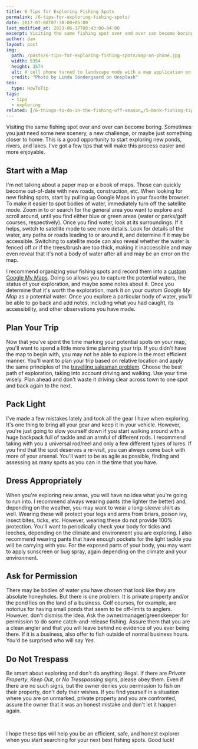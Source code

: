 ```yaml
---
title: 6 Tips for Exploring Fishing Spots
permalink: /6-tips-for-exploring-fishing-spots/
date: 2017-07-08T07:30:00+05:00
last_modified_at: 2023-06-17T08:43:00-04:00
excerpt: Visiting the same fishing spot over and over can become boring. I've got a few tips that will make this process easier and more enjoyable.
author: dan
layout: post
img:
  path: /posts/6-tips-for-exploring-fishing-spots/map-on-phone.jpg
  width: 5354
  height: 3574
  alt: A cell phone turned to landscape mode with a map application on the screen and someone pointing to the phone
  credit: "Photo by Linda Söndergaard on Unsplash"
seo:
  type: HowToTip
tags:
  - tips
  - exploring
related: [/6-things-to-do-in-the-fishing-off-season,/5-bank-fishing-tips/,/reviews/fishbrain-mobile-app,]
---
```

Visiting the same fishing spot over and over can become boring. Sometimes you just need some new scenery, a new challenge, or maybe just something closer to home. This is a good opportunity to start exploring new ponds, rivers, and lakes. I've got a few tips that will make this process easier and more enjoyable.

## Start with a Map

I'm not talking about a paper map or a book of maps. Those can quickly become out-of-date with new roads, construction, etc. When looking for new fishing spots, start by pulling up Google Maps in your favorite browser. To make it easier to spot bodies of water, immediately turn off the satellite mode. Zoom in to or search for the general area you want to explore and scroll around, until you find either blue or green areas (water or parks/golf courses, respectively). Once you find water, look at its surroundings. If it helps, switch to satellite mode to see more details. Look for details of the water, any paths or roads leading to or around it, and determine if it may be accessible. Switching to satellite mode can also reveal whether the water is fenced off or if the trees/brush are too thick, making it inaccessible and may even reveal that it's not a body of water after all and may be an error on the map.

I recommend organizing your fishing spots and record them into a <a href="https://www.google.com/maps/d/u/0/" target="_blank">custom Google My Maps</a>. Doing so allows you to capture the potential waters, the status of your exploration, and maybe some notes about it. Once you determine that it's worth the exploration, mark it on your custom *Google My Map* as a potential water. Once you explore a particular body of water, you'll be able to go back and add notes, including what you had caught, its accessibility, and other observations you have made.

## Plan Your Trip

Now that you've spent the time marking your potential spots on your map, you'll want to spend a little more time planning your trip. If you didn't have the map to begin with, you may not be able to explore in the most efficient manner. You'll want to plan your trip based on relative location and apply the same principles of the <a href="https://en.wikipedia.org/wiki/Travelling_salesman_problem" target="_blank">travelling salesman problem</a>. Choose the best path of exploration, taking into account driving and walking. Use your time wisely. Plan ahead and don't waste it driving clear across town to one spot and back again to the next.

## Pack Light

I've made a few mistakes lately and took all the gear I have when exploring. It's one thing to bring all your gear and keep it in your vehicle. However, you're just going to slow yourself down if you start walking around with a huge backpack full of tackle and an armful of different rods. I recommend taking with you a universal rod/reel and only a few different types of lures. If you find that the spot deserves a re-visit, you can always come back with more of your arsenal. You'll want to be as agile as possible, finding and assessing as many spots as you can in the time that you have.

## Dress Appropriately

When you're exploring new areas, you will have no idea what you're going to run into. I recommend always wearing pants (the lighter the better) and, depending on the weather, you may want to wear a long-sleeve shirt as well. Wearing these will protect your legs and arms from briars, poison ivy, insect bites, ticks, etc. However, wearing these do not provide 100% protection. You'll want to periodically check your body for ticks and leeches, depending on the climate and environment you are exploring. I also recommend wearing pants that have enough pockets for the light tackle you will be carrying with you. For the exposed parts of your body, you may want to apply sunscreen or bug spray, again depending on the climate and your environment.

## Ask for Permission

There may be bodies of water you have chosen that look like they are absolute honeyholes. But there is one problem. It is private property and/or the pond lies on the land of a business. Golf courses, for example, are notorius for having small ponds that seem to be off-limits to anglers. However, don't dismiss the idea. Ask the owner/manager/greenskeeper for permission to do some catch-and-release fishing. Assure them that you are a clean angler and that you will leave behind no evidence of you ever being there. If it is a business, also offer to fish outside of normal business hours. You'd be surprised who will say *Yes*.

## Do Not Trespass

Be smart about exploring and don't do anything illegal. If there are *Private Property*, *Keep Out*, or *No Tresspassing* signs, please obey them. Even if there are no such signs, but the owner denies you permission to fish on their property, don't defy their wishes. If you find yourself in a situation where you are on unmarked, private property and you are confronted, assure the owner that it was an honest mistake and don't let it happen again.

&nbsp;

I hope these tips will help you be an efficient, safe, and honest explorer when you start searching for your next best fishing spots. Good luck!
